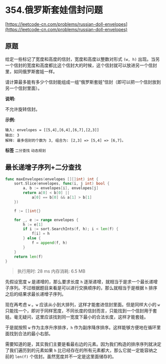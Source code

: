 # 354.俄罗斯套娃信封问题
[https://leetcode-cn.com/problems/russian-doll-envelopes](https://leetcode-cn.com/problems/russian-doll-envelopes) 
## 原题
给定一些标记了宽度和高度的信封，宽度和高度以整数对形式 `(w, h)` 出现。当另一个信封的宽度和高度都比这个信封大的时候，这个信封就可以放进另一个信封里，如同俄罗斯套娃一样。

请计算最多能有多少个信封能组成一组“俄罗斯套娃”信封（即可以把一个信封放到另一个信封里面）。

 **说明:** 

不允许旋转信封。

 **示例:** 

```
输入: envelopes = [[5,4],[6,4],[6,7],[2,3]]
输出: 3 
解释: 最多信封的个数为 3, 组合为: [2,3] => [5,4] => [6,7]。

```
 
**标签**
`二分查找` `动态规划` 


## 最长递增子序列+二分查找
```go
func maxEnvelopes(envelopes [][]int) int {
	sort.Slice(envelopes, func(i, j int) bool {
		a, b := envelopes[i], envelopes[j]
		return a[0] < b[0] ||
			a[0] == b[0] && a[1] > b[1]
	})

	f := []int{}

	for _, e := range envelopes {
		h := e[1]
		if i := sort.SearchInts(f, h); i < len(f) {
			f[i] = h
		} else {
			f = append(f, h)
		}
	}
	return len(f)
}
```
>执行用时: 28 ms
内存消耗: 6.5 MB

先假设宽度 `w` 是递增的，那么要求长度 `h` 逐渐递增，就相当于是求一个最长递增子序列。不过根据题目来看是可以进行交换顺序的，那么就相当于是根据 `h` 排序之后的结果求最长递增子序列。

现在再考虑 `w` 。`w` 应该从小到大排列，这样才能套进信封里面。但是同样大小的 `w` 只能找一个，即对于同样宽度，不同长度的信封而言，只能找到一个信封用于套娃。毫无疑问，这里应该找到同一宽度下最小的合法长度，这样才能套娃。

于是就按照 `w` 作为主序升序排序，`h` 作为副序降序排序。这样能够方便地在循环里面找到合法的最小右部。

需要知道的是，其实我们主要是看最右边的元素。因为我们构造的排序序列就决定了我们遍历到的元素如果 `h` 比已经存在的所有元素都大，那么它就一定能容纳之前的 ` len(f) ` 个信封。虽然宽度并不一定是这里面储存的。